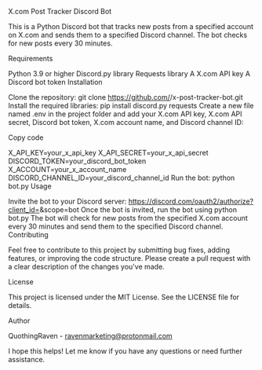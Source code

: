 X.com Post Tracker Discord Bot

This is a Python Discord bot that tracks new posts from a specified account on X.com and sends them to a specified Discord channel. The bot checks for new posts every 30 minutes.

Requirements

Python 3.9 or higher
Discord.py library
Requests library
A X.com API key
A Discord bot token
Installation

Clone the repository: git clone https://github.com/<your-github-QuothingRaven>/x-post-tracker-bot.git
Install the required libraries: pip install discord.py requests
Create a new file named .env in the project folder and add your X.com API key, X.com API secret, Discord bot token, X.com account name, and Discord channel ID:

Copy code

X_API_KEY=your_x_api_key
X_API_SECRET=your_x_api_secret
DISCORD_TOKEN=your_discord_bot_token
X_ACCOUNT=your_x_account_name
DISCORD_CHANNEL_ID=your_discord_channel_id
Run the bot: python bot.py
Usage

Invite the bot to your Discord server: https://discord.com/oauth2/authorize?client_id=<bot-client-id>&scope=bot
Once the bot is invited, run the bot using python bot.py
The bot will check for new posts from the specified X.com account every 30 minutes and send them to the specified Discord channel.
Contributing

Feel free to contribute to this project by submitting bug fixes, adding features, or improving the code structure. Please create a pull request with a clear description of the changes you've made.

License

This project is licensed under the MIT License. See the LICENSE file for details.

Author

QuothingRaven - ravenmarketing@protonmail.com

I hope this helps! Let me know if you have any questions or need further assistance.
